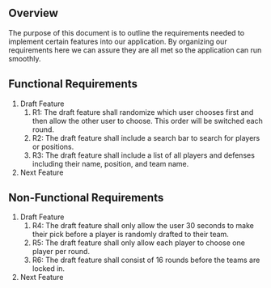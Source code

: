 
## Overview
The purpose of this document is to outline the requirements needed to implement certain features into our application. By organizing our requirements here we can assure they are all met so the application can run smoothly.

## Functional Requirements

1. Draft Feature
	1. R1: The draft feature shall randomize which user chooses first and then allow the other user to choose. This order will be switched each round.
	2. R2: The draft feature shall include a search bar to search for players or positions.
	3. R3: The draft feature shall include a list of all players and defenses including their name, position, and team name.
2. Next Feature

## Non-Functional Requirements

1. Draft Feature
	1. R4: The draft feature shall only allow the user 30 seconds to make their pick before a player is randomly drafted to their team.
	2. R5: The draft feature shall only allow each player to choose one player per round.
	3. R6: The draft feature shall consist of 16 rounds before the teams are locked in.
2. Next Feature
